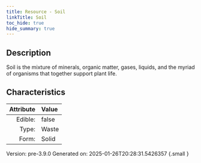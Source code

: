 ```yaml
---
title: Resource - Soil
linkTitle: Soil
toc_hide: true
hide_summary: true
---
```


## Description
Soil is the mixture of minerals, organic matter, gases, liquids, and the myriad of organisms that together support plant life.

## Characteristics

| Attribute      | Value |
|--------:|:------|
|Edible:|false|
|Type:|Waste|
|Form:|Solid|
 



    

Version: pre-3.9.0 Generated on: 2025-01-26T20:28:31.5426357
{.small }

